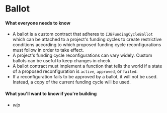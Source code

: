 # Ballot

#### What everyone needs to know

* A ballot is a custom contract that adheres to `IJBFundingCycleBallot` which can be attached to a project's funding cycles to create restrictive conditions according to which proposed funding cycle reconfigurations must follow in order to take effect.
* A project's funding cycle reconfigurations can vary widely. Custom ballots can be useful to keep changes in check.
* A ballot contract must implement a function that tells the world if a state of a proposed reconfiguration is `active`, `approved`, or `failed`.
* If a reconfiguration fails to be approved by a ballot, it will not be used. Instead, a copy of the current funding cycle will be used.

#### What you'll want to know if you're building

* _wip_

